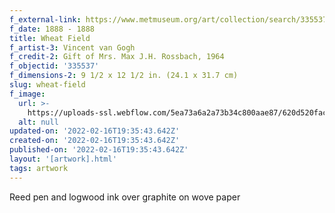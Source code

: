 ```yaml
---
f_external-link: https://www.metmuseum.org/art/collection/search/335537
f_date: 1888 - 1888
title: Wheat Field
f_artist-3: Vincent van Gogh
f_credit-2: Gift of Mrs. Max J.H. Rossbach, 1964
f_objectid: '335537'
f_dimensions-2: 9 1/2 x 12 1/2 in. (24.1 x 31.7 cm)
slug: wheat-field
f_image:
  url: >-
    https://uploads-ssl.webflow.com/5ea73a6a2a73b34c800aae87/620d520fac89fe3cb8fbb3f9_DP108507.jpeg
  alt: null
updated-on: '2022-02-16T19:35:43.642Z'
created-on: '2022-02-16T19:35:43.642Z'
published-on: '2022-02-16T19:35:43.642Z'
layout: '[artwork].html'
tags: artwork
---
```


Reed pen and logwood ink over graphite on wove paper
